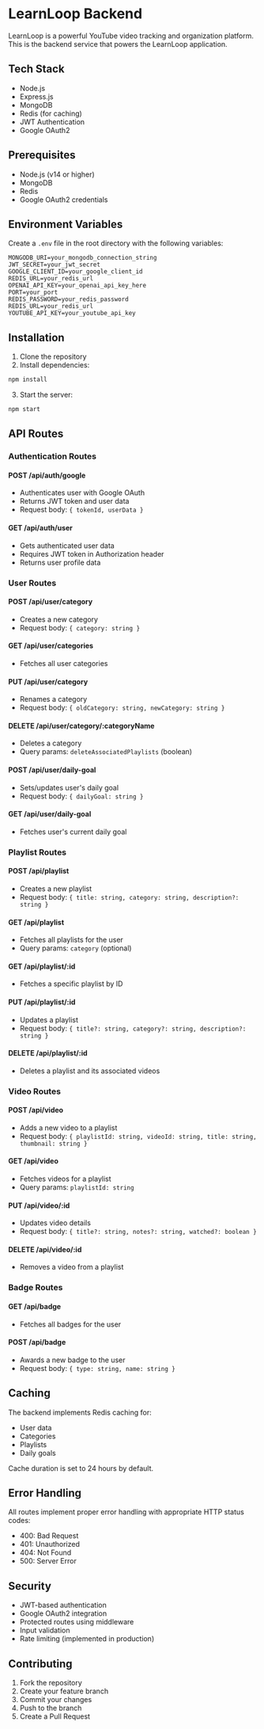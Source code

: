 # LearnLoop Backend

LearnLoop is a powerful YouTube video tracking and organization platform. This is the backend service that powers the LearnLoop application.

## Tech Stack

- Node.js
- Express.js
- MongoDB
- Redis (for caching)
- JWT Authentication
- Google OAuth2

## Prerequisites

- Node.js (v14 or higher)
- MongoDB
- Redis
- Google OAuth2 credentials

## Environment Variables

Create a `.env` file in the root directory with the following variables:

```env
MONGODB_URI=your_mongodb_connection_string
JWT_SECRET=your_jwt_secret
GOOGLE_CLIENT_ID=your_google_client_id
REDIS_URL=your_redis_url
OPENAI_API_KEY=your_openai_api_key_here
PORT=your_port
REDIS_PASSWORD=your_redis_password
REDIS_URL=your_redis_url
YOUTUBE_API_KEY=your_youtube_api_key
```

## Installation

1. Clone the repository
2. Install dependencies:
```bash
npm install
```
3. Start the server:
```bash
npm start
```

## API Routes

### Authentication Routes

#### POST /api/auth/google
- Authenticates user with Google OAuth
- Returns JWT token and user data
- Request body: `{ tokenId, userData }`

#### GET /api/auth/user
- Gets authenticated user data
- Requires JWT token in Authorization header
- Returns user profile data

### User Routes

#### POST /api/user/category
- Creates a new category
- Request body: `{ category: string }`

#### GET /api/user/categories
- Fetches all user categories

#### PUT /api/user/category
- Renames a category
- Request body: `{ oldCategory: string, newCategory: string }`

#### DELETE /api/user/category/:categoryName
- Deletes a category
- Query params: `deleteAssociatedPlaylists` (boolean)

#### POST /api/user/daily-goal
- Sets/updates user's daily goal
- Request body: `{ dailyGoal: string }`

#### GET /api/user/daily-goal
- Fetches user's current daily goal

### Playlist Routes

#### POST /api/playlist
- Creates a new playlist
- Request body: `{ title: string, category: string, description?: string }`

#### GET /api/playlist
- Fetches all playlists for the user
- Query params: `category` (optional)

#### GET /api/playlist/:id
- Fetches a specific playlist by ID

#### PUT /api/playlist/:id
- Updates a playlist
- Request body: `{ title?: string, category?: string, description?: string }`

#### DELETE /api/playlist/:id
- Deletes a playlist and its associated videos

### Video Routes

#### POST /api/video
- Adds a new video to a playlist
- Request body: `{ playlistId: string, videoId: string, title: string, thumbnail: string }`

#### GET /api/video
- Fetches videos for a playlist
- Query params: `playlistId: string`

#### PUT /api/video/:id
- Updates video details
- Request body: `{ title?: string, notes?: string, watched?: boolean }`

#### DELETE /api/video/:id
- Removes a video from a playlist

### Badge Routes

#### GET /api/badge
- Fetches all badges for the user

#### POST /api/badge
- Awards a new badge to the user
- Request body: `{ type: string, name: string }`

## Caching

The backend implements Redis caching for:
- User data
- Categories
- Playlists
- Daily goals

Cache duration is set to 24 hours by default.

## Error Handling

All routes implement proper error handling with appropriate HTTP status codes:
- 400: Bad Request
- 401: Unauthorized
- 404: Not Found
- 500: Server Error

## Security

- JWT-based authentication
- Google OAuth2 integration
- Protected routes using middleware
- Input validation
- Rate limiting (implemented in production)

## Contributing

1. Fork the repository
2. Create your feature branch
3. Commit your changes
4. Push to the branch
5. Create a Pull Request 